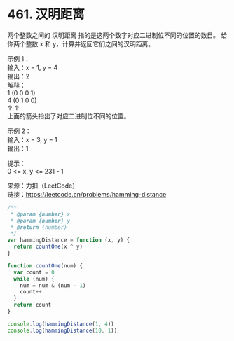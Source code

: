 # 461. 汉明距离

两个整数之间的 汉明距离 指的是这两个数字对应二进制位不同的位置的数目。
给你两个整数 x 和 y，计算并返回它们之间的汉明距离。

示例 1：  
输入：x = 1, y = 4  
输出：2  
解释：  
1 (0 0 0 1)  
4 (0 1 0 0)  
↑ ↑  
上面的箭头指出了对应二进制位不同的位置。

示例 2：  
输入：x = 3, y = 1  
输出：1

提示：  
0 <= x, y <= 231 - 1

来源：力扣（LeetCode）  
链接：https://leetcode.cn/problems/hamming-distance

```javascript
/**
 * @param {number} x
 * @param {number} y
 * @return {number}
 */
var hammingDistance = function (x, y) {
  return countOne(x ^ y)
}

function countOne(num) {
  var count = 0
  while (num) {
    num = num & (num - 1)
    count++
  }
  return count
}

console.log(hammingDistance(1, 4))
console.log(hammingDistance(10, 1))
```
